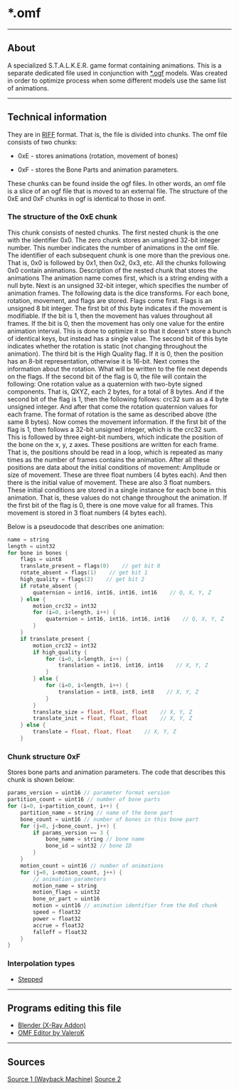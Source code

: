 # *.omf

___

## About

A specialized S.T.A.L.K.E.R. game format containing animations. This is a separate dedicated file used in conjunction with [*.ogf](../models/ogf.md) models. Was created in order to optimize process when some different models use the same list of animations.

___

## Technical information

They are in [RIFF](https://en.wikipedia.org/wiki/Resource_Interchange_File_Format) format. That is, the file is divided into chunks.
The omf file consists of two chunks:

- 0xE - stores animations (rotation, movement of bones)

- 0xF - stores the Bone Parts and animation parameters.

These chunks can be found inside the ogf files.
In other words, an omf file is a slice of an ogf file that is moved to an external file.
The structure of the 0xE and 0xF chunks in ogf is identical to those in omf.

### The structure of the 0xE chunk

This chunk consists of nested chunks.
The first nested chunk is the one with the identifier 0x0.
The zero chunk stores an unsigned 32-bit integer number.
This number indicates the number of animations in the omf file.
The identifier of each subsequent chunk is one more than the previous one.
That is, 0x0 is followed by 0x1, then 0x2, 0x3, etc.
All the chunks following 0x0 contain animations.
Description of the nested chunk that stores the animations
The animation name comes first, which is a string ending with a null byte.
Next is an unsigned 32-bit integer, which specifies the number of animation frames.
The following data is the dice transforms. For each bone, rotation, movement, and flags are stored.
Flags come first. Flags is an unsigned 8 bit integer.
The first bit of this byte indicates if the movement is modifiable.
If the bit is 1, then the movement has values throughout all frames.
If the bit is 0, then the movement has only one value for the entire animation interval.
This is done to optimize it so that it doesn't store a bunch of identical keys, but instead has a single value.
The second bit of this byte indicates whether the rotation is static (not changing throughout the animation).
The third bit is the High Quality flag. If it is 0, then the position has an 8-bit representation, otherwise it is 16-bit.
Next comes the information about the rotation.
What will be written to the file next depends on the flags.
If the second bit of the flag is 0, the file will contain the following:
One rotation value as a quaternion with two-byte signed components.
That is, QXYZ, each 2 bytes, for a total of 8 bytes.
And if the second bit of the flag is 1, then the following follows:
crc32 sum as a 4 byte unsigned integer.
And after that come the rotation quaternion values for each frame.
The format of rotation is the same as described above (the same 8 bytes).
Now comes the movement information.
If the first bit of the flag is 1, then follows a 32-bit unsigned integer, which is the crc32 sum.
This is followed by three eight-bit numbers, which indicate the position of the bone on the x, y, z axes.
These positions are written for each frame.
That is, the positions should be read in a loop, which is repeated as many times as the number of frames contains the animation.
After all these positions are data about the initial conditions of movement:
Amplitude or size of movement.
These are three float numbers (4 bytes each).
And then there is the initial value of movement. These are also 3 float numbers.
These initial conditions are stored in a single instance for each bone in this animation.
That is, these values do not change throughout the animation.
If the first bit of the flag is 0, there is one move value for all frames.
This movement is stored in 3 float numbers (4 bytes each).

Below is a pseudocode that describes one animation:

```C++
name = string
length = uint32
for bone in bones {
    flags = uint8
    translate_present = flags(0)    // get bit 0
    rotate_absent = flags(1)    // get bit 1
    high_quality = flags(2)    // get bit 2
    if rotate_absent {
        quaternion = int16, int16, int16, int16    // Q, X, Y, Z
    } else {
        motion_crc32 = int32
        for (i=0, i<length, i++) {
            quaternion = int16, int16, int16, int16    // Q, X, Y, Z
        }
    }
    if translate_present {
        motion_crc32 = int32
        if high_quality {
            for (i=0, i<length, i++) {
                translation = int16, int16, int16    // X, Y, Z
            }
        } else {
            for (i=0, i<length, i++) {
                translation = int8, int8, int8    // X, Y, Z
            }
        }
        translate_size = float, float, float    // X, Y, Z
        translate_init = float, float, float    // X, Y, Z
    } else {
        translate = float, float, float    // X, Y, Z
    }
```

### Chunk structure 0xF

Stores bone parts and animation parameters.
The code that describes this chunk is shown below:

```C++
params_version = uint16 // parameter format version
partition_count = uint16 // number of bone parts
for (i=0, i<partition_count, i++) {
    partition_name = string // name of the bone part
    bone_count = uint16 // number of bones in this bone part
    for (j=0, j<bone_count, j++) {
        if params_version == 3 {
            bone_name = string // bone name
            bone_id = uint32 // bone ID
        }
    }
    motion_count = uint16 // number of animations
    for (j=0, i<motion_count, j++) {
        // animation parameters
        motion_name = string
        motion_flags = uint32
        bone_or_part = uint16
        motion = uint16 // animation identifier from the 0xE chunk
        speed = float32
        power = float32
        accrue = float32
        falloff = float32
    }
}
```

### Interpolation types

- [Stepped](https://help.autodesk.com/view/MOBPRO/2024/ENU/?guid=GUID-F263EE8F-70A4-4941-BD31-410C08EC101A)

___

## Programs editing this file

- [Blender (X-Ray Addon)](../../../modding-tools/blender/blender-x-ray-addon-summary.md)
- [OMF Editor by ValeroK](../../../modding-tools/animations/omf-editor-by-valerok.md)

___

## Sources

[Source 1 (Wayback Machine)](https://web.archive.org/web/20200919000502/http://stalkerin.gameru.net/wiki/index.php?title=%D0%A4%D0%BE%D1%80%D0%BC%D0%B0%D1%82_%D1%84%D0%B0%D0%B9%D0%BB%D0%BE%D0%B2_*.omf)
[Source 2](https://github.com/PavelBlend/blender-xray/wiki/Formats#omf)
